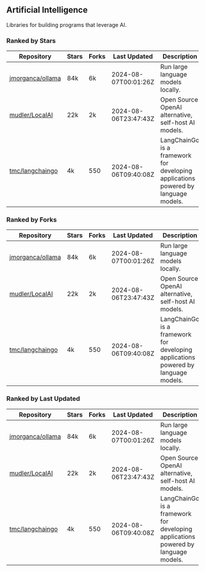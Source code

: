 ## Artificial Intelligence

Libraries for building programs that leverage AI.

### Ranked by Stars

| Repository | Stars | Forks | Last Updated | Description | 
|------------|-------|-------|--------------|-------------|
| [jmorganca/ollama](https://github.com/jmorganca/ollama) | 84k | 6k | 2024-08-07T00:01:26Z |  Run large language models locally. |
| [mudler/LocalAI](https://github.com/mudler/LocalAI) | 22k | 2k | 2024-08-06T23:47:43Z |  Open Source OpenAI alternative, self-host AI models. |
| [tmc/langchaingo](https://github.com/tmc/langchaingo) | 4k | 550 | 2024-08-06T09:40:08Z |  LangChainGo is a framework for developing applications powered by language models. |

### Ranked by Forks

| Repository | Stars | Forks | Last Updated | Description | 
|------------|-------|-------|--------------|-------------|
| [jmorganca/ollama](https://github.com/jmorganca/ollama) | 84k | 6k | 2024-08-07T00:01:26Z |  Run large language models locally. |
| [mudler/LocalAI](https://github.com/mudler/LocalAI) | 22k | 2k | 2024-08-06T23:47:43Z |  Open Source OpenAI alternative, self-host AI models. |
| [tmc/langchaingo](https://github.com/tmc/langchaingo) | 4k | 550 | 2024-08-06T09:40:08Z |  LangChainGo is a framework for developing applications powered by language models. |

### Ranked by Last Updated

| Repository | Stars | Forks | Last Updated | Description | 
|------------|-------|-------|--------------|-------------|
| [jmorganca/ollama](https://github.com/jmorganca/ollama) | 84k | 6k | 2024-08-07T00:01:26Z |  Run large language models locally. |
| [mudler/LocalAI](https://github.com/mudler/LocalAI) | 22k | 2k | 2024-08-06T23:47:43Z |  Open Source OpenAI alternative, self-host AI models. |
| [tmc/langchaingo](https://github.com/tmc/langchaingo) | 4k | 550 | 2024-08-06T09:40:08Z |  LangChainGo is a framework for developing applications powered by language models. |

